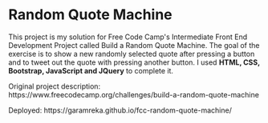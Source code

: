 <h1>Random Quote Machine</h1>
<p>This project is my solution for Free Code Camp's Intermediate Front End Development Project called Build a Random Quote Machine. The goal of the exercise is to show a new randomly selected quote after pressing a button and to tweet out the quote with pressing another button. I used <b>HTML, CSS, Bootstrap, JavaScript and JQuery</b> to complete it.</p>
<p>Original project description: https://www.freecodecamp.org/challenges/build-a-random-quote-machine</p>
<p>Deployed: https://garamreka.github.io/fcc-random-quote-machine/</p>
